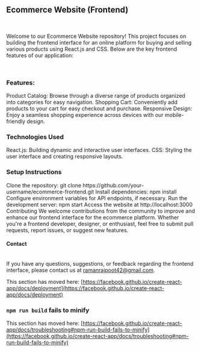 <h2> Ecommerce Website (Frontend) </h2>
<br/>

Welcome to our Ecommerce Website repository! This project focuses on building the frontend interface for an online platform for buying and selling various products using React.js and CSS. Below are the key frontend features of our application:

<br/>

<h3>Features:</h3>
<p>
Product Catalog: Browse through a diverse range of products organized into categories for easy navigation.
Shopping Cart: Conveniently add products to your cart for easy checkout and purchase.
Responsive Design: Enjoy a seamless shopping experience across devices with our mobile-friendly design.
  </p>
<h3>Technologies Used</h3>
React.js: Building dynamic and interactive user interfaces.
CSS: Styling the user interface and creating responsive layouts.

<h3>Setup Instructions</h3>
Clone the repository: git clone https://github.com/your-username/ecommerce-frontend.git
Install dependencies: npm install
Configure environment variables for API endpoints, if necessary.
Run the development server: npm start
Access the website at http://localhost:3000
Contributing
We welcome contributions from the community to improve and enhance our frontend interface for the ecommerce platform. Whether you're a frontend developer, designer, or enthusiast, feel free to submit pull requests, report issues, or suggest new features.


<h4>Contact</h4>
<br/>
If you have any questions, suggestions, or feedback regarding the frontend interface, please contact us at <a href="mailto:ramanrajpoot42@gmail.com">ramanrajpoot42@gmail.com</a>.



This section has moved here: [https://facebook.github.io/create-react-app/docs/deployment](https://facebook.github.io/create-react-app/docs/deployment)

### `npm run build` fails to minify

This section has moved here: [https://facebook.github.io/create-react-app/docs/troubleshooting#npm-run-build-fails-to-minify](https://facebook.github.io/create-react-app/docs/troubleshooting#npm-run-build-fails-to-minify)

